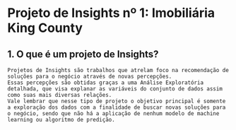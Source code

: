 # Projeto de Insights nº 1: Imobiliária King County

## 1. O que é um projeto de Insights?
    Projetos de Insights são trabalhos que atrelam foco na recomendação de soluções para o negócio através de novas percepções.
    Essas percepções são obtidas graças a uma Análise Exploratória detalhada, que visa explanar as variáveis do conjunto de dados assim como suas mais diversas relações.
    Vale lembrar que nesse tipo de projeto o objetivo principal é somente a exploração dos dados com a finalidade de buscar novas soluções para o negócio, sendo que não há a aplicação de nenhum modelo de machine learning ou algoritmo de predição. 
